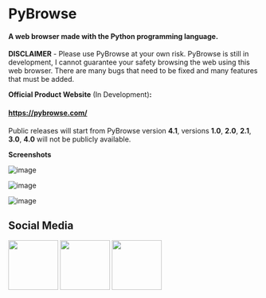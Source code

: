 # PyBrowse
#### A web browser made with the Python programming language.

**DISCLAIMER** - Please use PyBrowse at your own risk. PyBrowse is still in development, I cannot guarantee your safety browsing the web using this web browser. There are many bugs that need to be fixed and many features that must be added.

**Official Product Website** (In Development)**:**

#### https://pybrowse.com/

Public releases will start from PyBrowse version **4.1**, versions **1.0**, **2.0**, **2.1**, **3.0**, **4.0** will not be publicly available.

**Screenshots**

![image](https://user-images.githubusercontent.com/77379766/159098360-83cbfab4-ace1-44c9-8290-9cef4a50fb78.png)

![image](https://user-images.githubusercontent.com/77379766/159098366-f1629b4b-8cb1-4340-b624-a19964d6b8fd.png)

![image](https://user-images.githubusercontent.com/77379766/159098364-2334e648-6cae-4844-ac64-dc2e84e8c3fa.png)

## Social Media
<a target="_blank" href="https://www.twitter.com/python3x_dev"><img src="https://icons-for-free.com/iconfiles/png/512/twitter+icon-1320185153780096253.png" width="100" height="100"></a>  <a target="_blank" href="https://www.github.com/python3xdev"><img src="https://icons-for-free.com/iconfiles/png/512/github+logo+social+social+network+website+icon-1320191930698657711.png" width="100" height="100"></a>  <a target="_blank" href="https://www.linkedin.com/in/daniel-martin-a59144125/"><img src="https://icons-for-free.com/iconfiles/png/512/linkedin+logo+social+social+network+website+icon-1320191931394618705.png" width="100" height="100"></a>
